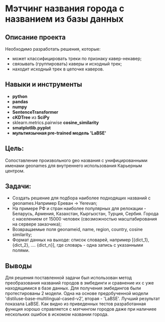 # Мэтчинг названия города с названием из базы данных

## Описание проекта

Необходимо разработать решения, которые:

- может классифицировать треки по признаку кавер-некавер;
- связывать (группировать) каверы и исходный трек;
- находит исходный трек в цепочке каверов.

## Навыки и инструменты

- **python**
- **pandas**
- **numpy**
- **SentenceTransformer**
- **cKDTree** из **SciPy**
- sklearn.metrics.pairwise **cosine_similarity**
- **smatplotlib.pyplot**
- **мультиязычная pre-trained модель 'LaBSE'**

## Цель:
Cопоставление произвольного geo названия с унифицированными именами geonames для внутреннего использования Карьерным центром.

## Задачи:
- Создать решение для подбора наиболее подходящих названий с geonames.Например Ереван -> Yerevan;
- На примере РФ и стран наиболее популярных для релокации - Беларусь, Армения, Казахстан, Кыргызстан, Турция, Сербия. Города с населением от 15000 человек (свозможностью масштабирования на сервере заказчика);
- Возвращаемые поля geonameid, name, region, country, cosine similarity;
- Формат данных на выходе: список словарей, например [{dict_1}, {dict_2}, …. {dict_n}], где словарь - одна запись с указанными полями.


## Выводы
Для решения поставленной задачи был использован метод преобразования названий городов в эмбединги и сравнение их с уже находящимися в базе данных. Для получения эмбедингов были протестированы 2 модели. Одна на основе предобученной модели 'distiluse-base-multilingual-cased-v2', вторая - 'LaBSE'. Лучший результат показала LaBSE. Как видно из приведенных тестов разработанная функция хорошо справляется с мэтчингом городов даже при наличиее нескольких ошибок в искомом названии города.
